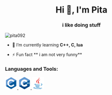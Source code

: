 <h1 align="center">Hi 👋, I'm Pita</h1>
<h3 align="center">i like doing stuff</h3>

<p align="left"> <img src="https://komarev.com/ghpvc/?username=pita092&label=Profile%20views&color=0e75b6&style=flat" alt="pita092" /> </p>

- 🌱 I’m currently learning **C++, C, lua**

- ⚡ Fun fact ** i am not very funny**
<p align="left">
</p>

<h3 align="left">Languages and Tools:</h3>
<p align="left"> <a href="https://www.cprogramming.com/" target="_blank" rel="noreferrer"> <img src="https://raw.githubusercontent.com/devicons/devicon/master/icons/c/c-original.svg" alt="c" width="40" height="40"/> </a> <a href="https://www.w3schools.com/cpp/" target="_blank" rel="noreferrer"> <img src="https://raw.githubusercontent.com/devicons/devicon/master/icons/cplusplus/cplusplus-original.svg" alt="cplusplus" width="40" height="40"/> </a> <a href="https://www.java.com" target="_blank" rel="noreferrer"> <img src="https://raw.githubusercontent.com/devicons/devicon/master/icons/java/java-original.svg" alt="java" width="40" height="40"/> </a> </p>

